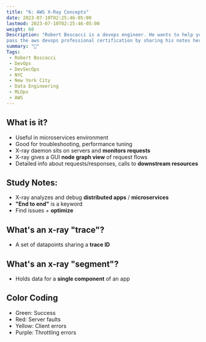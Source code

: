 ```yaml
---
title: "6: AWS X-Ray Concepts"
date: 2023-07-10T02:25:46-05:00
lastmod: 2023-07-10T02:25:46-05:00
weight: 60
Description: "Robert Boscacci is a devops engineer. He wants to help you \
pass the aws devops professional certification by sharing his notes here." # Keep to 150-160 chars
summary: "🩻"
Tags:
 - Robert Boscacci
 - DevOps
 - DevSecOps
 - NYC
 - New York City
 - Data Engineering
 - MLOps
 - AWS
---
```


## What is it?
- Useful in microservices environment
- Good for troubleshooting, performance tuning
- X-ray daemon sits on servers and __monitors requests__
- X-ray gives a GUI __node graph view__ of request flows
- Detailed info about requests/responses, calls to __downstream resources__

## Study Notes:
- X-ray analyzes and debug __distributed apps__ / __microservices__
- __"End to end"__ is a keyword
- Find issues + __optimize__

## What's an x-ray "trace"?
- A set of datapoints sharing a __trace ID__

## What's an x-ray "segment"?
- Holds data for a __single component__ of an app

## Color Coding
- Green: Success
- Red: Server faults
- Yellow: Client errors
- Purple: Throttling errors